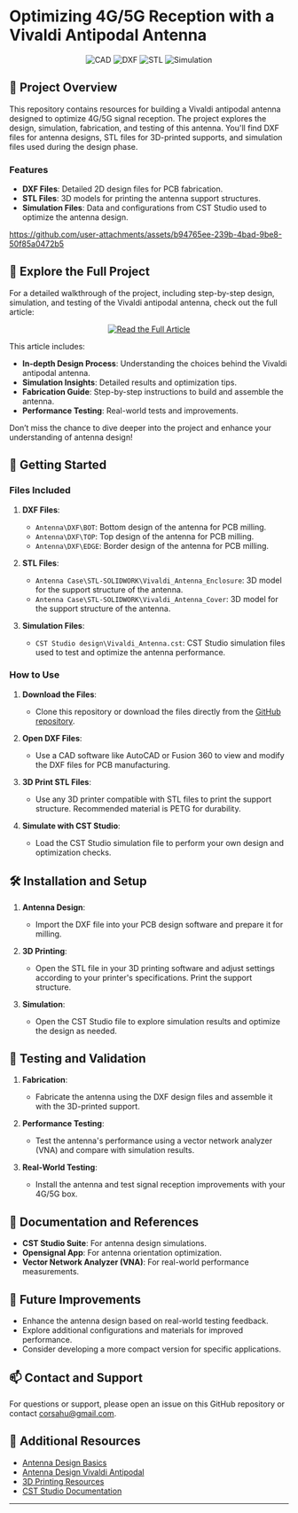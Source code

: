 # Optimizing 4G/5G Reception with a Vivaldi Antipodal Antenna

<p align="center">
    <img src="https://img.shields.io/badge/language-CAD-%23ff5722.svg?style=for-the-badge&logo=autodesk" alt="CAD">
    <img src="https://img.shields.io/badge/format-DXF-blue.svg?style=for-the-badge&logo=autodesk" alt="DXF">
    <img src="https://img.shields.io/badge/format-STL-red.svg?style=for-the-badge&logo=solidworks" alt="STL">
    <img src="https://img.shields.io/badge/format-Simulation-yellow.svg?style=for-the-badge&logo=cst" alt="Simulation">
</p>

## :open_book: Project Overview

This repository contains resources for building a Vivaldi antipodal antenna designed to optimize 4G/5G signal reception. The project explores the design, simulation, fabrication, and testing of this antenna. You'll find DXF files for antenna designs, STL files for 3D-printed supports, and simulation files used during the design phase.


### Features

- **DXF Files**: Detailed 2D design files for PCB fabrication.
- **STL Files**: 3D models for printing the antenna support structures.
- **Simulation Files**: Data and configurations from CST Studio used to optimize the antenna design.


https://github.com/user-attachments/assets/b94765ee-239b-4bad-9be8-50f85a0472b5


## :link: Explore the Full Project

For a detailed walkthrough of the project, including step-by-step design, simulation, and testing of the Vivaldi antipodal antenna, check out the full article:

<p align="center">
    <a href="https://hugotronics.github.io/diy-optimizing-4g/5g-reception-with-a-vivaldi-antipodal-antenna/#analysis-of-results" target="_blank">
        <img src="https://img.shields.io/badge/Read%20the%20Full%20Article-%230084ff.svg?style=for-the-badge&logo=read-the-docs" alt="Read the Full Article">
    </a>
</p>

This article includes:

- **In-depth Design Process**: Understanding the choices behind the Vivaldi antipodal antenna.
- **Simulation Insights**: Detailed results and optimization tips.
- **Fabrication Guide**: Step-by-step instructions to build and assemble the antenna.
- **Performance Testing**: Real-world tests and improvements.

Don’t miss the chance to dive deeper into the project and enhance your understanding of antenna design!


## :rocket: Getting Started

### Files Included

1. **DXF Files**: 
    - `Antenna\DXF\BOT`: Bottom design of the antenna for PCB milling.
    - `Antenna\DXF\TOP`: Top design of the antenna for PCB milling.
    - `Antenna\DXF\EDGE`: Border design of the antenna for PCB milling.

2. **STL Files**:
    - `Antenna Case\STL-SOLIDWORK\Vivaldi_Antenna_Enclosure`: 3D model for the support structure of the antenna.
    - `Antenna Case\STL-SOLIDWORK\Vivaldi_Antenna_Cover`: 3D model for the support structure of the antenna.

3. **Simulation Files**:
   - `CST Studio design\Vivaldi_Antenna.cst`: CST Studio simulation files used to test and optimize the antenna performance.

### How to Use

1. **Download the Files**:
   - Clone this repository or download the files directly from the [GitHub repository](https://github.com/HugoTronics/Vivaldi-Antipodal-Antenna-Design).

2. **Open DXF Files**:
   - Use a CAD software like AutoCAD or Fusion 360 to view and modify the DXF files for PCB manufacturing.

3. **3D Print STL Files**:
   - Use any 3D printer compatible with STL files to print the support structure. Recommended material is PETG for durability.

4. **Simulate with CST Studio**:
   - Load the CST Studio simulation file to perform your own design and optimization checks.

## 🛠️ Installation and Setup

1. **Antenna Design**:
   - Import the DXF file into your PCB design software and prepare it for milling.

2. **3D Printing**:
   - Open the STL file in your 3D printing software and adjust settings according to your printer's specifications. Print the support structure.

3. **Simulation**:
   - Open the CST Studio file to explore simulation results and optimize the design as needed.

## :test_tube: Testing and Validation

1. **Fabrication**:
   - Fabricate the antenna using the DXF design files and assemble it with the 3D-printed support.

2. **Performance Testing**:
   - Test the antenna's performance using a vector network analyzer (VNA) and compare with simulation results.

3. **Real-World Testing**:
   - Install the antenna and test signal reception improvements with your 4G/5G box.

## :memo: Documentation and References

- **CST Studio Suite**: For antenna design simulations.
- **Opensignal App**: For antenna orientation optimization.
- **Vector Network Analyzer (VNA)**: For real-world performance measurements.

## :wrench: Future Improvements

- Enhance the antenna design based on real-world testing feedback.
- Explore additional configurations and materials for improved performance.
- Consider developing a more compact version for specific applications.

## :mailbox: Contact and Support

For questions or support, please open an issue on this GitHub repository or contact [corsahu@gmail.com](mailto:corsahu@gmail.com).

## :book: Additional Resources

- [Antenna Design Basics](https://www.wikihow.com/Design-a-Simple-Antenna)
- [Antenna Design Vivaldi Antipodal](https://www.changpuak.ch/electronics/Antipodal_Vivaldi_Antenna_Designer.php)
- [3D Printing Resources](https://www.solidworks.com/fr)
- [CST Studio Documentation](https://www.3ds.com/fr/produits-et-services/simulia/produits/cst-studio-suite/)

---

